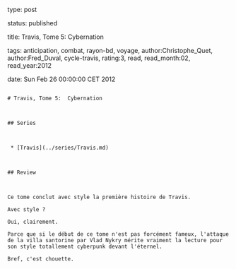 type: post
status: published
title: Travis, Tome 5:  Cybernation
tags:  anticipation,  combat,  rayon-bd,  voyage, author:Christophe_Quet, author:Fred_Duval, cycle-travis, rating:3, read, read_month:02, read_year:2012
date: Sun Feb 26 00:00:00 CET 2012
~~~~~~
# Travis, Tome 5:  Cybernation

## Series

 * [Travis](../series/Travis.md)

## Review

Ce tome conclut avec style la première histoire de Travis.  
Avec style ?  
Oui, clairement.  
Parce que si le début de ce tome n'est pas forcément fameux, l'attaque de la villa santorine par Vlad Nykry mérite vraiment la lecture pour son style totallement cyberpunk devant l'éternel.  
Bref, c'est chouette.